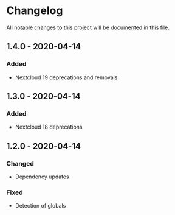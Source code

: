 # Changelog

All notable changes to this project will be documented in this file.

## 1.4.0 - 2020-04-14
### Added
- Nextcloud 19 deprecations and removals

## 1.3.0 - 2020-04-14
### Added
- Nextcloud 18 deprecations

## 1.2.0 - 2020-04-14
### Changed
- Dependency updates
### Fixed
- Detection of globals
